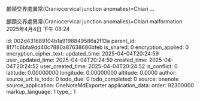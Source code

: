 顱頸交界處異常(Craniocervical junction anomalies)=Chiari ...

顱頸交界處異常(Craniocervical junction anomalies)=Chiari malformation
2025年4月4日
下午 08:24


id: 002d431689104b1a9198849586a2f13a
parent_id: 8f71c6bfa9dd40c7880a87638686bfeb
is_shared: 0
encryption_applied: 0
encryption_cipher_text: 
updated_time: 2025-04-04T20:24:59
user_updated_time: 2025-04-04T20:24:59
created_time: 2025-04-04T20:24:52
user_created_time: 2025-04-04T20:24:52
is_conflict: 0
latitude: 0.00000000
longitude: 0.00000000
altitude: 0.0000
author: 
source_url: 
is_todo: 0
todo_due: 0
todo_completed: 0
source: onenote
source_application: OneNoteMdExporter
application_data: 
order: 92300000
markup_language: 1
type_: 1